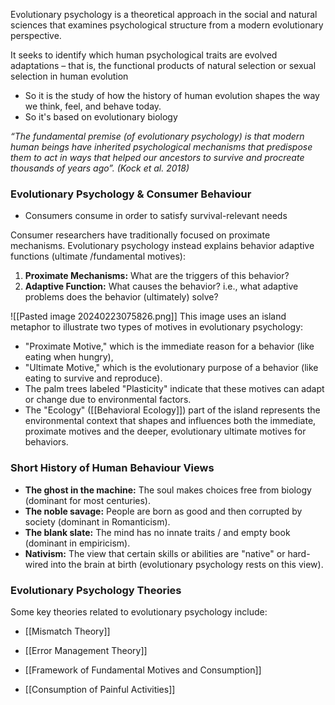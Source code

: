 Evolutionary psychology is a theoretical approach in the social and natural sciences that examines psychological structure from a modern evolutionary perspective. 

It seeks to identify which human psychological traits are evolved adaptations – that is, the functional products of natural selection or sexual selection in human evolution
- So it is the study of how the history of human evolution shapes the way we think, feel, and behave today.
- So it's based on evolutionary biology

*“The fundamental premise (of evolutionary psychology) is that modern human beings have inherited psychological mechanisms that predispose them to act in ways that helped our ancestors to survive and procreate thousands of years ago”. (Kock et al. 2018)*


### Evolutionary Psychology & Consumer Behaviour
- Consumers consume in order to satisfy survival-relevant needs

Consumer researchers have traditionally focused on proximate mechanisms. Evolutionary psychology instead explains behavior adaptive functions (ultimate /fundamental motives):
1. **Proximate Mechanisms:** What are the triggers of this behavior?  
2. **Adaptive Function:** What causes the behavior? i.e., what adaptive problems does the behavior (ultimately) solve?

![[Pasted image 20240223075826.png]]
This image uses an island metaphor to illustrate two types of motives in evolutionary psychology:
- "Proximate Motive," which is the immediate reason for a behavior (like eating when hungry), 
- "Ultimate Motive," which is the evolutionary purpose of a behavior (like eating to survive and reproduce). 
- The palm trees labeled "Plasticity" indicate that these motives can adapt or change due to environmental factors.
- The "Ecology" ([[Behavioral Ecology]]) part of the island represents the environmental context that shapes and influences both the immediate, proximate motives and the deeper, evolutionary ultimate motives for behaviors.

### Short History of Human Behaviour Views
- **The ghost in the machine:** The soul makes choices free from biology (dominant for most centuries).  
- **The noble savage:** People are born as good and then corrupted by society (dominant in Romanticism).  
- **The blank slate:** The mind has no innate traits / and empty book (dominant in empiricism).  
- **Nativism:** The view that certain skills or abilities are "native" or hard-wired into the brain at birth (evolutionary psychology rests on this view).


### Evolutionary Psychology Theories
Some key theories related to evolutionary psychology include:
- [[Mismatch Theory]]
- [[Error Management Theory]]
- [[Framework of Fundamental Motives and Consumption]]

- [[Consumption of Painful Activities]]
